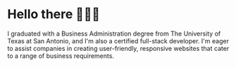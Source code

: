 # Hello there 👨🏿‍💻

I graduated with a Business Administration degree from The University of Texas at San Antonio, and I'm also a certified full-stack developer. I'm eager to assist companies in creating user-friendly, responsive websites that cater to a range of business requirements.


